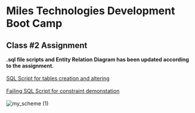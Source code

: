 

# Miles Technologies Development Boot Camp
## Class #2 Assignment


**.sql file scripts and Entity Relation Diagram has been updated according to the assignment.**
<br>
<br>
[SQL Script for tables creation and altering]()
<br>
<br>
[Failing SQL Script for constraint demonstation](https://github.com/ssvtk/miles-tech-btcmp/blob/main/class2/const.sql)
<br>
<br>
![my_scheme (1)](https://user-images.githubusercontent.com/49266473/105624186-469dad80-5e52-11eb-8d01-ddf10f67912e.png)


